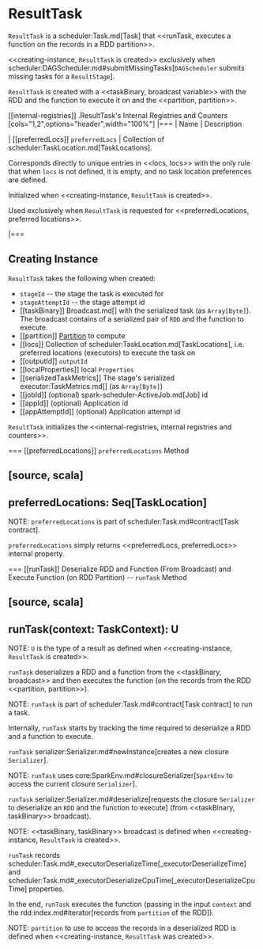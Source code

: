 # ResultTask

`ResultTask` is a scheduler:Task.md[Task] that <<runTask, executes a function on the records in a RDD partition>>.

<<creating-instance, `ResultTask` is created>> exclusively when scheduler:DAGScheduler.md#submitMissingTasks[`DAGScheduler` submits missing tasks for a `ResultStage`].

`ResultTask` is created with a <<taskBinary, broadcast variable>> with the RDD and the function to execute it on and the <<partition, partition>>.

[[internal-registries]]
.ResultTask's Internal Registries and Counters
[cols="1,2",options="header",width="100%"]
|===
| Name
| Description

| [[preferredLocs]] `preferredLocs`
| Collection of scheduler:TaskLocation.md[TaskLocations].

Corresponds directly to unique entries in <<locs, locs>> with the only rule that when `locs` is not defined, it is empty, and no task location preferences are defined.

Initialized when <<creating-instance, `ResultTask` is created>>.

Used exclusively when `ResultTask` is requested for <<preferredLocations, preferred locations>>.

|===

## Creating Instance

`ResultTask` takes the following when created:

* `stageId` -- the stage the task is executed for
* `stageAttemptId` -- the stage attempt id
* [[taskBinary]] Broadcast.md[] with the serialized task (as `Array[Byte]`). The broadcast contains of a serialized pair of `RDD` and the function to execute.
* [[partition]] [Partition](../rdd/Partition.md) to compute
* [[locs]] Collection of scheduler:TaskLocation.md[TaskLocations], i.e. preferred locations (executors) to execute the task on
* [[outputId]] `outputId`
* [[localProperties]] local `Properties`
* [[serializedTaskMetrics]] The stage's serialized executor:TaskMetrics.md[] (as `Array[Byte]`)
* [[jobId]] (optional) spark-scheduler-ActiveJob.md[Job] id
* [[appId]] (optional) Application id
* [[appAttemptId]] (optional) Application attempt id

`ResultTask` initializes the <<internal-registries, internal registries and counters>>.

=== [[preferredLocations]] `preferredLocations` Method

[source, scala]
----
preferredLocations: Seq[TaskLocation]
----

NOTE: `preferredLocations` is part of scheduler:Task.md#contract[Task contract].

`preferredLocations` simply returns <<preferredLocs, preferredLocs>> internal property.

=== [[runTask]] Deserialize RDD and Function (From Broadcast) and Execute Function (on RDD Partition) -- `runTask` Method

[source, scala]
----
runTask(context: TaskContext): U
----

NOTE: `U` is the type of a result as defined when <<creating-instance, `ResultTask` is created>>.

`runTask` deserializes a RDD and a function from the <<taskBinary, broadcast>> and then executes the function (on the records from the RDD <<partition, partition>>).

NOTE: `runTask` is part of scheduler:Task.md#contract[Task contract] to run a task.

Internally, `runTask` starts by tracking the time required to deserialize a RDD and a function to execute.

`runTask` serializer:Serializer.md#newInstance[creates a new closure `Serializer`].

NOTE: `runTask` uses core:SparkEnv.md#closureSerializer[`SparkEnv` to access the current closure `Serializer`].

`runTask` serializer:Serializer.md#deserialize[requests the closure `Serializer` to deserialize an `RDD` and the function to execute] (from <<taskBinary, taskBinary>> broadcast).

NOTE: <<taskBinary, taskBinary>> broadcast is defined when <<creating-instance, `ResultTask` is created>>.

`runTask` records scheduler:Task.md#_executorDeserializeTime[_executorDeserializeTime] and scheduler:Task.md#_executorDeserializeCpuTime[_executorDeserializeCpuTime] properties.

In the end, `runTask` executes the function (passing in the input `context` and the rdd:index.md#iterator[records from `partition` of the RDD]).

NOTE: `partition` to use to access the records in a deserialized RDD is defined when <<creating-instance, `ResultTask` was created>>.
